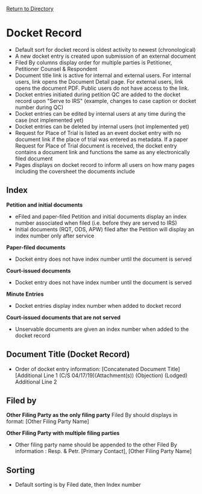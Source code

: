 [Return to Directory](./README.md)

# Docket Record
* Default sort for docket record is oldest activity to newest (chronological)
* A new docket entry is created upon submission of an external document
* Filed By columns display order for multiple parties is Petitioner, Petitioner Counsel & Respondent
* Document title link is active for internal and external users. For internal users, link opens the Document Detail page. For external users, link opens the document PDF. Public users do not have access to the link.
* Docket entries initiated during petition QC are added to the docket record upon "Serve to IRS" (example, changes to case caption or docket number during QC)
* Docket entries can be edited by internal users at any time during the case (not implemented yet)
* Docket entries can be deleted by internal users (not implemented yet)
* Request for Place of Trial is listed as an event docket entry with no document link if the place of trial was entered as metadata. If a paper Request for Place of Trial document is received, the docket entry contains a document link and functions the same as any electronically filed document
* Pages displays on docket record to inform all users on how many pages including the coversheet the documents include

## Index
**Petition and initial documents**
* eFiled and paper-filed Petition and initial documents display an index number associated when filed (i.e. before they are served to IRS)
* Initial documents (RQT, ODS, APW) filed after the Petition will display an index number only after service

**Paper-filed documents**
* Docket entry does not have index number until the document is served

**Court-issued documents**
* Docket entry does not have index number until the document is served

**Minute Entries**
* Docket entries display index number when added to docket record

**Court-issued documents that are not served**
* Unservable documents are given an index number when added to the docket record


## Document Title (Docket Record)
* Order of docket entry information: [Concatenated Document Title] [Additional Line 1 (C/S 04/17/19)(Attachment(s)) (Objection) (Lodged) Additional Line 2

## Filed by
**Other Filing Party as the only filing party**
Filed By should displays in format:  [Other Filing Party Name]

**Other Filing Party with multiple filing parties**
* Other filing party name should be appended to the other Filed By information : Resp. & Petr. [Primary Contact], [Other Filing Party Name]

## Sorting
* Default sorting is by Filed date, then Index number  
